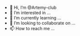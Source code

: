 - 👋 Hi, I’m @Artemy-club
- 👀 I’m interested in ...
- 🌱 I’m currently learning ...
- 💞️ I’m looking to collaborate on ...
- 📫 How to reach me ...

<!---
Artemy-club/Artemy-club is a ✨ special ✨ repository because its `README.md` (this file) appears on your GitHub profile.
You can click the Preview link to take a look at your changes.
--->
